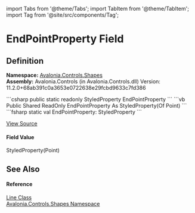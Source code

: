 import Tabs from '@theme/Tabs'; 
import TabItem from '@theme/TabItem'; 
import Tag from '@site/src/components/Tag'; 

# EndPointProperty Field




## Definition
**Namespace:** <a href="N_Avalonia_Controls_Shapes">Avalonia.Controls.Shapes</a>  
**Assembly:** Avalonia.Controls (in Avalonia.Controls.dll) Version: 11.2.0+68ab391c0a3653e0722638e29fcbd9633c7fd386

<Tabs groupId="api-code-preview">
<TabItem value="csharp" label="C#">
```csharp
public static readonly StyledProperty<Point> EndPointProperty
```
</TabItem>
<TabItem value="vb" label="VB">
```vb
Public Shared ReadOnly EndPointProperty As StyledProperty(Of Point)
```
</TabItem>
<TabItem value="fsharp" label="F#">
```fsharp
static val EndPointProperty: StyledProperty<Point>
```
</TabItem>
</Tabs>



<a href="https://github.com/AvaloniaUI/Avalonia/tree/master/srcAvalonia.Controls/Shapes/Line.cs" title="View the source code">View Source</a>



#### Field Value
StyledProperty(Point)

## See Also


#### Reference
<a href="T_Avalonia_Controls_Shapes_Line">Line Class</a>  
<a href="N_Avalonia_Controls_Shapes">Avalonia.Controls.Shapes Namespace</a>  
